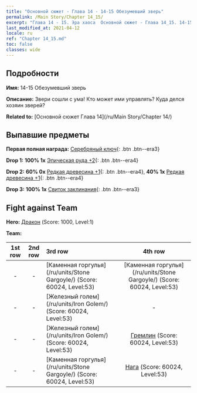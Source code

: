 ```yaml
---
title: "Основной сюжет - Глава 14 - 14-15 Обезумевший зверь"
permalink: /Main Story/Chapter 14_15/
excerpt: "Глава 14 - 15. Эра хаоса  Основной сюжет - Глава 14_15. 14-15 Обезумевший зверь"
last_modified_at: 2021-04-12
locale: ru
ref: "Chapter 14_15.md"
toc: false
classes: wide
---
```


## Подробности

 **Имя:** 14-15 Обезумевший зверь

 **Описание:** Звери сошли с ума! Кто может ими управлять? Куда делся хозяин зверей?

 **Related to:** [Основной сюжет Глава 14](/ru/Main Story/Chapter 14/)

## Выпавшие предметы

 **Первая полная награда:** [Серебряный ключ](/ru/Items/con_693/){: .btn .btn--era3}

 **Drop 1:** **100% 1x** [Эпическая руда +2](/ru/Items/mat_47/){: .btn .btn--era4}

 **Drop 2:** **60% 0x** [Редкая древесина +1](/ru/Items/mat_41/){: .btn .btn--era4}, **40% 1x** [Редкая древесина +1](/ru/Items/mat_41/){: .btn .btn--era4}

 **Drop 3:** **100% 1x** [Свиток заклинания](/ru/Items/con_694/){: .btn .btn--era3}


## Fight against Team
 **Hero:** [Дракон](/ru/heroes/Dracon/) (Score: 1000, Level:1)

 **Team:**


  | 1st row | 2nd row | 3rd row | 4th row |
  |:----:|:----:|:----|:----:|
  | - | - | [Каменная горгулья](/ru/units/Stone Gargoyle/) (Score: 60024, Level:53)  | [Каменная горгулья](/ru/units/Stone Gargoyle/) (Score: 60024, Level:53)  |
  | - | - | [Железный голем](/ru/units/Iron Golem/) (Score: 60024, Level:53)  | - |
  | - | - | [Железный голем](/ru/units/Iron Golem/) (Score: 60024, Level:53)  | [Гремлин](/ru/units/Gremlin/) (Score: 60024, Level:53)  |
  | - | - | [Каменная горгулья](/ru/units/Stone Gargoyle/) (Score: 60024, Level:53)  | [Нага](/ru/units/Naga/) (Score: 60024, Level:53)  |


